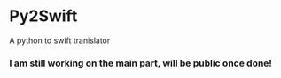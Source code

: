 # Py2Swift
A python to swift tranislator

### I am still working on the main part, will be public once done!
